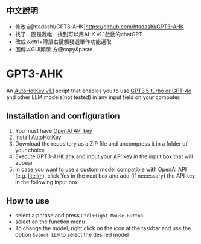 ## 中文說明
- 修改自[htadashi/GPT3-AHK]https://github.com/htadashi/GPT3-AHK
- 找了一圈是我唯一找到可以用AHK v1.1啟動的chatGPT
- 改成以ctrl+滑鼠右鍵觸發選單作功能選取 
- 回傳以GUI顯示 方便copy&paste

# GPT3-AHK
An [AutoHotKey v1.1](https://www.autohotkey.com/) script that enables you to use [GPT3.5 turbo or GPT-4o](https://platform.openai.com/docs/models/gpt-3) and other LLM models(not tested) in any input field on your computer.

## Installation and configuration

1. You must have [OpenAI API key](https://help.openai.com/en/articles/4936850-where-do-i-find-my-secret-api-key) 
2. Install [AutoHotKey](https://www.autohotkey.com/)
3. Download the repository as a ZIP file and uncompress it in a folder of your choice
4. Execute GPT3-AHK.ahk and input your API key in the input box that will appear
5. In case you want to use a custom model compatible with OpenAI API (e.g. [litellm](https://github.com/BerriAI/litellm)), click Yes in the next box and add (if necessary) the API key in the following input box

## How to use

- select a phrase and press `Ctrl+Right Mouse Button`
- select on the function menu
- To change the model, right click on the icon at the taskbar and use the option `Select LLM` to select the desired model

